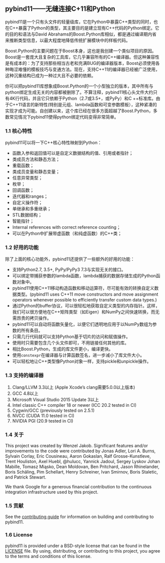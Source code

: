 ## pybind11——无缝连接C+11和Python

pybind11是一个只有头文件的轻量级库，它在Python中暴露C++类型的同时，也在C++暴露了Python的类型，其主要目的是建立现有C++代码的Python绑定。它的目的和语法与David Abrahams的Boost.Python库相似，都是通过编译期内省来推断类型信息，以最大程度地降低传统扩展模块中的样板代码。

Boost.Python的主要问题在于Boost本身，这也是我创建一个类似项目的原因。Boost是一套庞大且复杂的工具库，它几乎兼容所有的C++编译器。但这种兼容性是有成本的：为了支持那些相当古老和充满BUG的编译器版本，Boost必须使用各种晦涩难懂的模板技巧与变通方法。现在，支持C++11的编译器已经被广泛使用，这种沉重结构已成为一种过大且不必要的依赖。

你可以把pybind11库想象成Boost.Python的一个小型独立的版本，其中所有与python绑定生成无关的内容都被删除了。不算注释，pybind11核心头文件大约只有4K行代码，并且它只依赖于Python（2.7或3.5+，或PyPy）和C ++标准库。由于C++11语言的新特性(特别是元组、lambda函数和可变参数模板），这种紧凑的实现才成为可能。自创建以来，这个库已经在很多方面超越了Boost.Python，多数常见情况下pybind11使得python绑定代码变得非常简单。

### 1.1 核心特性

pybind11可以将一下C++核心特性映射到Python：

- 函数入参和返回值可以是自定义数据结构的值、引用或者指针；
- 类成员方法和静态方法；
- 重载函数；
- 类成员变量和静态变量；
- 任意异常类型；
- 枚举；
- 回调函数；
- 迭代器和ranges；
- 自定义操作符；
- 单继承和多重继承；
- STL数据结构；
- 智能指针；
- Internal references with correct reference counting；
- 可以在Python中扩展带虚函数（和纯虚函数）的C++类；

### 1.2 好用的功能

除了上面的核心功能外，pybind11还提供了一些额外的好用的功能：

- 支持Python2.7, 3.5+, PyPy/PyPy3 7.3与实现无关的接口。
- 可以绑定带捕获参数的lambda函数，lambda捕获的数据存储生成的Python函数对象中。
- pybind11使用C++11移动构造函数和移动运算符，尽可能有效的转换自定义数据类型。(pybind11 uses C++11 move constructors and move assignment operators whenever possible to efficiently transfer custom data types.)
- 通过Python的buffer协议，可以很轻松地获取自定义类型的内存指针。这样，我们可以很方便地在C++矩阵类型（如Eigen）和NumPy之间快速转换，而无需昂贵的拷贝操作。
- pybind11可以自动将函数矢量化，以便它们透明地应用于以NumPy数组为参数的所有条目。
- 只需几行代码就可以支持Python基于切片的访问和赋值操作。
- 使用时只需要包含几个头文件即可，不用链接任何其他的库。
- 相比Boost.Python，生成的库文件更小，编译更快。
- 使用`constexpr`在编译器与计算函数签名，进一步减小了库文件大小。
- 可以轻松地让C++类型像Python对象一样，支持pickle和unpickle操作。

### 1.3 支持的编译器

1. Clang/LLVM 3.3以上 (Apple Xcode’s clang需要5.0.0以上版本)
2. GCC 4.8以上
3. Microsoft Visual Studio 2015 Update 3以上
4. Intel classic C++ compiler 18 or newer (ICC 20.2 tested in CI)
5. Cygwin/GCC (previously tested on 2.5.1)
6. NVCC (CUDA 11.0 tested in CI)
7. NVIDIA PGI (20.9 tested in CI)

### 1.4 关于

This project was created by Wenzel Jakob. Significant features and/or improvements to the code were contributed by Jonas Adler, Lori A. Burns, Sylvain Corlay, Eric Cousineau, Aaron Gokaslan, Ralf Grosse-Kunstleve, Trent Houliston, Axel Huebl, @hulucc, Yannick Jadoul, Sergey Lyskov Johan Mabille, Tomasz Miąsko, Dean Moldovan, Ben Pritchard, Jason Rhinelander, Boris Schäling, Pim Schellart, Henry Schreiner, Ivan Smirnov, Boris Staletic, and Patrick Stewart.

We thank Google for a generous financial contribution to the continuous integration infrastructure used by this project.

### 1.5 贡献

See the [contributing guide](https://github.com/pybind/pybind11/blob/master/.github/CONTRIBUTING.md) for information on building and contributing to pybind11.



### 1.6 License

pybind11 is provided under a BSD-style license that can be found in the [LICENSE](https://github.com/pybind/pybind11/blob/master/LICENSE) file. By using, distributing, or contributing to this project, you agree to the terms and conditions of this license.